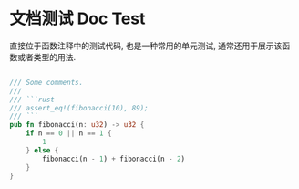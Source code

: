 # 文档测试 Doc Test

直接位于函数注释中的测试代码, 也是一种常用的单元测试, 通常还用于展示该函数或者类型的用法.

```rust

/// Some comments.
///
/// ```rust
/// assert_eq!(fibonacci(10), 89);
/// ```  
pub fn fibonacci(n: u32) -> u32 {
    if n == 0 || n == 1 {
        1
    } else {
        fibonacci(n - 1) + fibonacci(n - 2)
    }
}
```